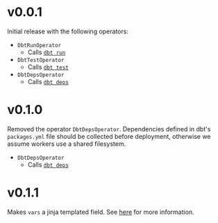 # v0.0.1

Initial release with the following operators:

* `DbtRunOperator`
  * Calls [`dbt run`](https://docs.getdbt.com/docs/run)
* `DbtTestOperator`
  * Calls [`dbt test`](https://docs.getdbt.com/docs/test)
* `DbtDepsOperator`
  * Calls [`dbt deps`](https://docs.getdbt.com/docs/deps)

# v0.1.0

Removed the operator `DbtDepsOperator`. Dependencies defined in dbt's `packages.yml` file should be collected before deployment, otherwise we assume workers use a shared filesystem.

* `DbtDepsOperator`
  * Calls [`dbt deps`](https://docs.getdbt.com/docs/deps)


# v0.1.1

Makes `vars` a jinja templated field. See [here](https://airflow.apache.org/docs/stable/concepts.html#jinja-templating) for more information.
